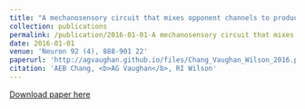 ```yaml
---
title: "A mechanosensory circuit that mixes opponent channels to produce selectivity for complex stimulus features (2016)"
collection: publications
permalink: /publication/2016-01-01-A mechanosensory circuit that mixes opponent channels to produce selectivity for complex stimulus features
date: 2016-01-01
venue: 'Neuron 92 (4), 888-901 22'
paperurl: 'http://agvaughan.github.io/files/Chang_Vaughan_Wilson_2016.pdf'
citation: 'AEB Chang, <b>AG Vaughan</b>, RI Wilson'
---
```

[Download paper here](http://agvaughan.github.io/files/Chang_Vaughan_Wilson_2016.pdf)
